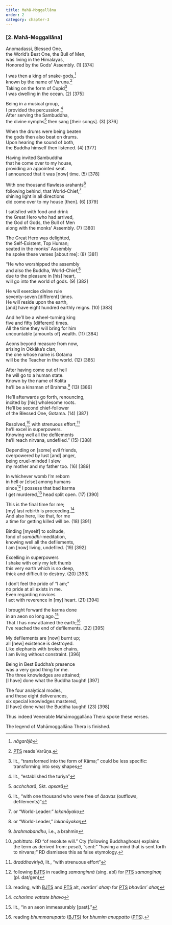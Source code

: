 ```yaml
---
title: Mahā-Moggallāna
order: 2
category: chapter-3
---
```


### \[2. Mahā-Moggallāna\]

Anomadassi, Blessed One,  
the World’s Best One, the Bull of Men,  
was living in the Himalayas,  
Honored by the Gods’ Assembly. (1) \[374\]

I was then a king of snake-gods,[^1]  
known by the name of Varuṇa.[^2]  
Taking on the form of Cupid[^3]  
I was dwelling in the ocean. (2) \[375\]

Being in a musical group,  
I provided the percussion.[^4]  
After serving the Sambuddha,  
the divine nymphs[^5] then sang \[their songs\]. (3) \[376\]

When the drums were being beaten  
the gods then also beat on drums.  
Upon hearing the sound of both,  
the Buddha himself then listened. (4) \[377\]

Having invited Sambuddha  
that he come over to my house,  
providing an appointed seat.  
I announced that it was \[now\] time. (5) \[378\]

With one thousand flawless arahants[^6]  
following behind, that World-Chief,[^7]  
shining light in all directions  
did come over to my house \[then\]. (6) \[379\]

I satisfied with food and drink  
the Great Hero who had arrived,  
the God of Gods, the Bull of Men  
along with the monks’ Assembly. (7) \[380\]

The Great Hero was delighted,  
the Self-Existent, Top Human;  
seated in the monks’ Assembly  
he spoke these verses \[about me\]: (8) \[381\]

“He who worshipped the assembly  
and also the Buddha, World-Chief,[^8]  
due to the pleasure in \[his\] heart,  
will go into the world of gods. (9) \[382\]

He will exercise divine rule  
seventy-seven \[different\] times.  
He will reside upon the earth,  
\[and\] have eight hundred earthly reigns. (10) \[383\]

And he’ll be a wheel-turning king  
five and fifty \[different\] times.  
All the time they will bring for him  
uncountable \[amounts of\] wealth. (11) \[384\]

Aeons beyond measure from now,  
arising in Okkāka’s clan,  
the one whose name is Gotama  
will be the Teacher in the world. (12) \[385\]

After having come out of hell  
he will go to a human state.  
Known by the name of Kolita  
he’ll be a kinsman of Brahma.[^9] (13) \[386\]

He’ll afterwards go forth, renouncing,  
incited by \[his\] wholesome roots.  
He’ll be second chief-follower  
of the Blessed One, Gotama. (14) \[387\]

Resolved,[^10] with strenuous effort,[^11]  
he’ll excel in superpowers.  
Knowing well all the defilements  
he’ll reach nirvana, undefiled.” (15) \[388\]

Depending on \[some\] evil friends,  
overpowered by lust \[and\] anger,  
being cruel-minded I slew  
my mother and my father too. (16) \[389\]

In whichever womb I’m reborn  
in hell or \[else\] among humans  
since[^12] I possess that bad karma  
I get murdered,[^13] head split open. (17) \[390\]

This is the final time for me;  
\[my\] last rebirth is proceeding.[^14]  
And also here, like that, for me  
a time for getting killed will be. (18) \[391\]

Binding \[myself\] to solitude,  
fond of *samādhi*-meditation,  
knowing well all the defilements,  
I am \[now\] living, undefiled. (19) \[392\]

Excelling in superpowers  
I shake with only my left thumb  
this very earth which is so deep,  
thick and difficult to destroy. (20) \[393\]

I don’t feel the pride of “I am;”  
no pride at all exists in me.  
Even regarding novices  
I act with reverence in \[my\] heart. (21) \[394\]

I brought forward the karma done  
in an aeon so long ago.[^15]  
That I has now attained the earth;[^16]  
I’ve reached the end of defilements. (22) \[395\]

My defilements are \[now\] burnt up;  
all \[new\] existence is destroyed.  
Like elephants with broken chains,  
I am living without constraint. \[396\]

Being in Best Buddha’s presence  
was a very good thing for me.  
The three knowledges are attained;  
\[I have\] done what the Buddha taught! \[397\]

The four analytical modes,  
and these eight deliverances,  
six special knowledges mastered,  
\[I have\] done what the Buddha taught! (23) \[398\]

Thus indeed Venerable Mahāmoggallāna Thera spoke these verses.

The legend of Mahāmoggallāna Thera is finished.

[^1]: *nāgarājā*

[^2]: <abbr title="Pali Text Society">PTS</abbr> reads Varūṇa.

[^3]: lit., “transformed into the form of Kāma;” could be less specific: transforming into sexy shapes

[^4]: lit., “established the turiya”

[^5]: *a<span class="diacritics" data-state="on">c</span><span class="no-diacritics" data-state="off">ch</span>charā*, Skt. *apsarā*

[^6]: lit., “with one thousand who were free of *āsavas* (outflows, defilements)”

[^7]: or “World-Leader:” *lokanāyako*

[^8]: or “World-Leader,” *lokanāyakaŋ*

[^9]: *brahmabandhu*, i.e., a brahmin

[^10]: *pahittato*. RD “of resolute will.” Cty (following Buddhaghosa) explains the term as derived from: *peseti*, “sent:” “having a mind that is sent forth to nirvana;” RD dismisses this as false etymology.

[^11]: *āraddhaviriyā*, lit., “with strenuous effort”

[^12]: following <abbr title="Buddha Jayanthi Tripitaka Series">BJTS</abbr> in reading *samanginnā* (sing. abl) for <abbr title="Pali Text Society">PTS</abbr> *samangīnaŋ* (pl. dat/gen)

[^13]: reading, with <abbr title="Buddha Jayanthi Tripitaka Series">BJTS</abbr> and <abbr title="Pali Text Society">PTS</abbr> alt, *marām’ ahaṃ* for <abbr title="Pali Text Society">PTS</abbr> *bhavām’ ahaŋ*

[^14]: *<span class="diacritics" data-state="on">c</span><span class="no-diacritics" data-state="off">ch</span>arimo vattate bhavo*

[^15]: lit., “in an aeon immeasurably \[past\].”

[^16]: reading *bhummanupatto* (<abbr title="Buddha Jayanthi Tripitaka Series">BJTS</abbr>) for *bhumim anuppatto* (<abbr title="Pali Text Society">PTS</abbr>).

